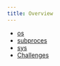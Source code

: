 ```yaml
---
title: Overview
---
```


* [os](os_os.md)
* [subproces](os_subprocess.md)
* [sys](os_sys.md)
* [Challenges](os_challenges.md)
